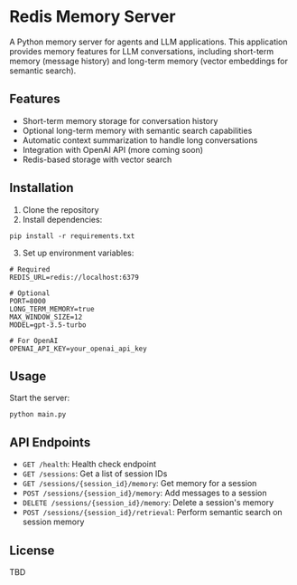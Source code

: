 # Redis Memory Server

A Python memory server for agents and LLM applications. This application
provides memory features for LLM conversations, including short-term memory
(message history) and long-term memory (vector embeddings for semantic search).

## Features

- Short-term memory storage for conversation history
- Optional long-term memory with semantic search capabilities
- Automatic context summarization to handle long conversations
- Integration with OpenAI API (more coming soon)
- Redis-based storage with vector search

## Installation

1. Clone the repository
2. Install dependencies:
```
pip install -r requirements.txt
```
3. Set up environment variables:
```
# Required
REDIS_URL=redis://localhost:6379

# Optional
PORT=8000
LONG_TERM_MEMORY=true
MAX_WINDOW_SIZE=12
MODEL=gpt-3.5-turbo

# For OpenAI
OPENAI_API_KEY=your_openai_api_key
```

## Usage

Start the server:

```
python main.py
```

## API Endpoints

- `GET /health`: Health check endpoint
- `GET /sessions`: Get a list of session IDs
- `GET /sessions/{session_id}/memory`: Get memory for a session
- `POST /sessions/{session_id}/memory`: Add messages to a session
- `DELETE /sessions/{session_id}/memory`: Delete a session's memory
- `POST /sessions/{session_id}/retrieval`: Perform semantic search on session memory

## License
TBD
